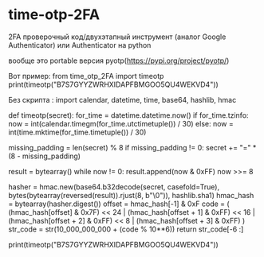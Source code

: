 # time-otp-2FA
2FA проверочный код/двухэтапный инструмент  (аналог Google Authenticator) или Authenticator на python 

вообще это portable версия pyotp(https://pypi.org/project/pyotp/) 

Вот пример: 
from time_otp_2FA import timeotp
print(timeotp("B7S7GYYZWRHXIDAPFBMGOO5QU4WEKVD4"))

Без скрипта :
import calendar, datetime, time, base64, hashlib, hmac

def timeotp(secret):
 for_time = datetime.datetime.now()
 if for_time.tzinfo:
  now = int(calendar.timegm(for_time.utctimetuple()) / 30)
 else:
  now = int(time.mktime(for_time.timetuple()) / 30)

 missing_padding = len(secret) % 8
 if missing_padding != 0:
    secret += "=" * (8 - missing_padding)

 result = bytearray()
 while now != 0:
    result.append(now & 0xFF)
    now >>= 8

 hasher = hmac.new(base64.b32decode(secret, casefold=True), bytes(bytearray(reversed(result)).rjust(8, b"\0")), hashlib.sha1)
 hmac_hash = bytearray(hasher.digest())
 offset = hmac_hash[-1] & 0xF
 code = (
    (hmac_hash[offset] & 0x7F) << 24
    | (hmac_hash[offset + 1] & 0xFF) << 16
    | (hmac_hash[offset + 2] & 0xFF) << 8
    | (hmac_hash[offset + 3] & 0xFF)
 )
 str_code = str(10_000_000_000 + (code % 10**6))
 return str_code[-6 :]

print(timeotp("B7S7GYYZWRHXIDAPFBMGOO5QU4WEKVD4"))

